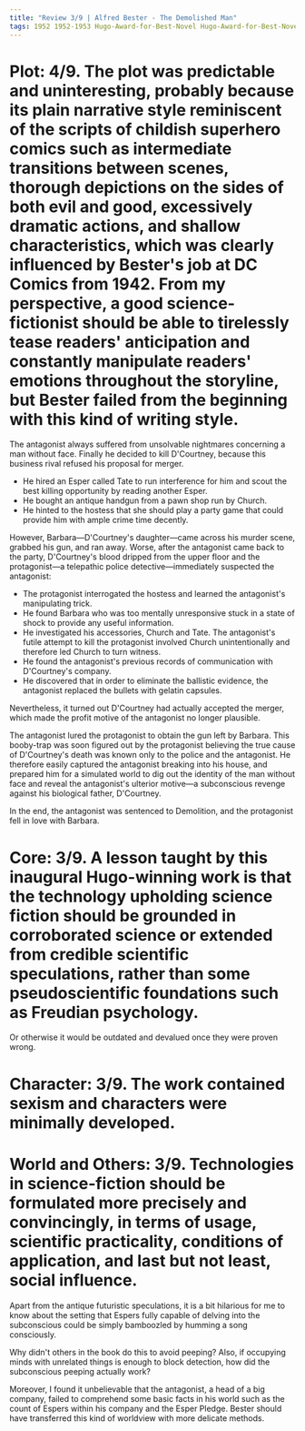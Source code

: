```yaml
---
title: "Review 3/9 | Alfred Bester - The Demolished Man"
tags: 1952 1952-1953 Hugo-Award-for-Best-Novel Hugo-Award-for-Best-Novel1953 science-fiction science-fiction novel Galaxy-Science-Fiction Hugo-Award-for-Best-Novel1952
---
```


# Plot: 4/9. The plot was predictable and uninteresting, probably because its plain narrative style reminiscent of the scripts of childish superhero comics such as intermediate transitions between scenes, thorough depictions on the sides of both evil and good, excessively dramatic actions, and shallow characteristics, which was clearly influenced by Bester's job at DC Comics from 1942. From my perspective, a good science-fictionist should be able to tirelessly tease readers' anticipation and constantly manipulate readers' emotions throughout the storyline, but Bester failed from the beginning with this kind of writing style.
The antagonist always suffered from unsolvable nightmares concerning a man without face. Finally he decided to kill D'Courtney, because this business rival refused his proposal for merger. 

+ He hired an Esper called Tate to run interference for him and scout the best killing opportunity by reading another Esper.
+ He bought an antique handgun from a pawn shop run by Church.
+ He hinted to the hostess that she should play a party game that could provide him with ample crime time decently.

However, Barbara—D'Courtney's daughter—came across his murder scene, grabbed his gun, and ran away. Worse, after the antagonist came back to the party, D'Courtney's blood dripped from the upper floor and the protagonist—a telepathic police detective—immediately suspected the antagonist:

+ The protagonist interrogated the hostess and learned the antagonist's manipulating trick.
+ He found Barbara who was too mentally unresponsive stuck in a state of shock to provide any useful information.
+ He investigated his accessories, Church and Tate. The antagonist's futile attempt to kill the protagonist involved Church unintentionally and therefore led Church to turn witness.
+ He found the antagonist's previous records of communication with D'Courtney's company.
+ He discovered that in order to eliminate the ballistic evidence, the antagonist replaced the bullets with gelatin capsules.

Nevertheless, it turned out D'Courtney had actually accepted the merger, which made the profit motive of the antagonist no longer plausible.

The antagonist lured the protagonist to obtain the gun left by Barbara. This booby-trap was soon figured out by the protagonist believing the true cause of D'Courtney's death was known only to the police and the antagonist.
He therefore easily captured the antagonist breaking into his house, and prepared him for a simulated world to dig out the identity of the man without face and reveal the antagonist's ulterior motive—a subconscious revenge against his biological father, D'Courtney.

In the end, the antagonist was sentenced to Demolition, and the protagonist fell in love with Barbara.


# Core: 3/9. A lesson taught by this inaugural Hugo-winning work is that the technology upholding science fiction should be grounded in corroborated science or extended from credible scientific speculations, rather than some pseudoscientific foundations such as Freudian psychology.
Or otherwise it would be outdated and devalued once they were proven wrong.



# Character: 3/9. The work contained sexism and characters were minimally developed.



# World and Others: 3/9. Technologies in science-fiction should be formulated more precisely and convincingly, in terms of usage, scientific practicality, conditions of application, and last but not least, social influence.
Apart from the antique futuristic speculations, it is a bit hilarious for me to know about the setting that Espers fully capable of delving into the subconscious could be simply bamboozled by humming a song consciously.

Why didn't others in the book do this to avoid peeping? Also, if occupying minds with unrelated things is enough to block detection, how did the subconscious peeping actually work?

Moreover, I found it unbelievable that the antagonist, a head of a big company, failed to comprehend some basic facts in his world such as the count of Espers within his company and the Esper Pledge. Bester should have transferred this kind of worldview with more delicate methods.





